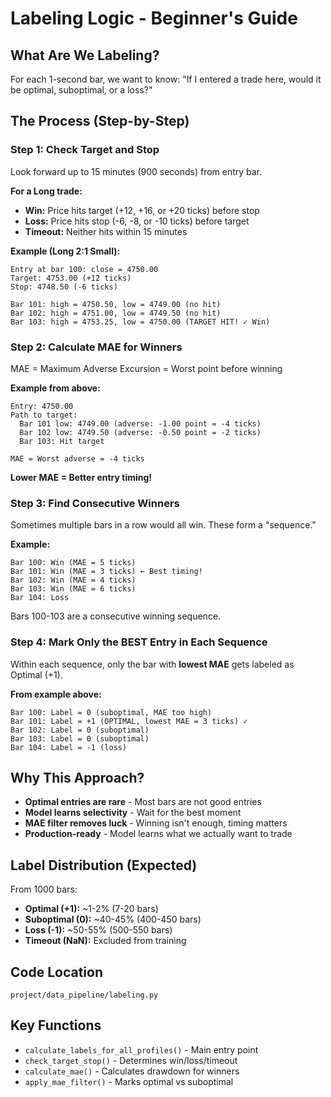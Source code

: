 # Labeling Logic - Beginner's Guide

## What Are We Labeling?
For each 1-second bar, we want to know: "If I entered a trade here, would it be optimal, suboptimal, or a loss?"

## The Process (Step-by-Step)

### Step 1: Check Target and Stop
Look forward up to 15 minutes (900 seconds) from entry bar.

**For a Long trade:**
- **Win:** Price hits target (+12, +16, or +20 ticks) before stop
- **Loss:** Price hits stop (-6, -8, or -10 ticks) before target
- **Timeout:** Neither hits within 15 minutes

**Example (Long 2:1 Small):**
```
Entry at bar 100: close = 4750.00
Target: 4753.00 (+12 ticks)
Stop: 4748.50 (-6 ticks)

Bar 101: high = 4750.50, low = 4749.00 (no hit)
Bar 102: high = 4751.00, low = 4749.50 (no hit)
Bar 103: high = 4753.25, low = 4750.00 (TARGET HIT! ✓ Win)
```

### Step 2: Calculate MAE for Winners
MAE = Maximum Adverse Excursion = Worst point before winning

**Example from above:**
```
Entry: 4750.00
Path to target:
  Bar 101 low: 4749.00 (adverse: -1.00 point = -4 ticks)
  Bar 102 low: 4749.50 (adverse: -0.50 point = -2 ticks)
  Bar 103: Hit target

MAE = Worst adverse = -4 ticks
```

**Lower MAE = Better entry timing!**

### Step 3: Find Consecutive Winners
Sometimes multiple bars in a row would all win. These form a "sequence."

**Example:**
```
Bar 100: Win (MAE = 5 ticks)
Bar 101: Win (MAE = 3 ticks) ← Best timing!
Bar 102: Win (MAE = 4 ticks)
Bar 103: Win (MAE = 6 ticks)
Bar 104: Loss
```

Bars 100-103 are a consecutive winning sequence.

### Step 4: Mark Only the BEST Entry in Each Sequence
Within each sequence, only the bar with **lowest MAE** gets labeled as Optimal (+1).

**From example above:**
```
Bar 100: Label = 0 (suboptimal, MAE too high)
Bar 101: Label = +1 (OPTIMAL, lowest MAE = 3 ticks) ✓
Bar 102: Label = 0 (suboptimal)
Bar 103: Label = 0 (suboptimal)
Bar 104: Label = -1 (loss)
```

## Why This Approach?
- **Optimal entries are rare** - Most bars are not good entries
- **Model learns selectivity** - Wait for the best moment
- **MAE filter removes luck** - Winning isn't enough, timing matters
- **Production-ready** - Model learns what we actually want to trade

## Label Distribution (Expected)
From 1000 bars:
- **Optimal (+1):** ~1-2% (7-20 bars)
- **Suboptimal (0):** ~40-45% (400-450 bars)
- **Loss (-1):** ~50-55% (500-550 bars)
- **Timeout (NaN):** Excluded from training

## Code Location
`project/data_pipeline/labeling.py`

## Key Functions
- `calculate_labels_for_all_profiles()` - Main entry point
- `check_target_stop()` - Determines win/loss/timeout
- `calculate_mae()` - Calculates drawdown for winners
- `apply_mae_filter()` - Marks optimal vs suboptimal